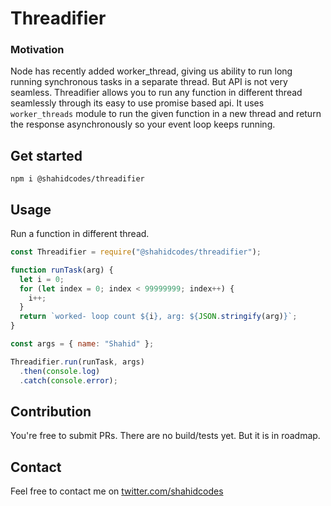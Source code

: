 # Threadifier

### Motivation

Node has recently added worker_thread, giving us ability to run long running synchronous tasks in a separate thread. But API is not very seamless.
Threadifier allows you to run any function in different thread seamlessly through its easy to use promise based api. It uses `worker_threads` module to run the given function in a new thread and return the response asynchronously so your event loop keeps running.

## Get started

    npm i @shahidcodes/threadifier

## Usage

Run a function in different thread.

```javascript
const Threadifier = require("@shahidcodes/threadifier");

function runTask(arg) {
  let i = 0;
  for (let index = 0; index < 99999999; index++) {
    i++;
  }
  return `worked- loop count ${i}, arg: ${JSON.stringify(arg)}`;
}

const args = { name: "Shahid" };

Threadifier.run(runTask, args)
  .then(console.log)
  .catch(console.error);
```

## Contribution

You're free to submit PRs. There are no build/tests yet. But it is in roadmap.

## Contact

Feel free to contact me on [twitter.com/shahidcodes](https://twitter.com/shahidcodes)
